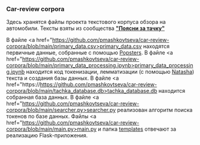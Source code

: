 <h3>Car-review corpora</h3>

Здесь хранятся файлы проекта текстового корпуса обзора на автомобили. Тексты взяты из сообщества <b><a href="https://vk.com/poyasni_za_tachku">"Поясни за тачку"</a></b>

В файле <a href="https://github.com/pmashkovtseva/car-review-corpora/blob/main/primary_data.csv>primary_data.csv</a> находятся первичные данные, собранные с помощью <a href = "https://popsters.ru/">Popsters</a>.
В файле <a href="https://github.com/pmashkovtseva/car-review-corpora/blob/main/primary_data_processing.ipynb>primary_data_processing.ipynb</a> находится код токенизации, лемматизации (с помощью <a href="https://github.com/natasha/natasha">Natasha</a>) текста и создания базы данных.
В файле <a href="https://https://github.com/pmashkovtseva/car-review-corpora/blob/main/tachka_database.db>tachka_database.db</a> находится собранная база данных.
В файле <a href="https://github.com/pmashkovtseva/car-review-corpora/blob/main/searcher.py>searcher.py</a> реализован алгоритм поиска токенов по базе данных.
Файлы <a href="https://github.com/pmashkovtseva/car-review-corpora/blob/main/main.py>main.py</a> и папка <a href="https://github.com/pmashkovtseva/car-review-corpora/tree/main/templates">templates</a> отвечают за реализацию Flask-приложения.
